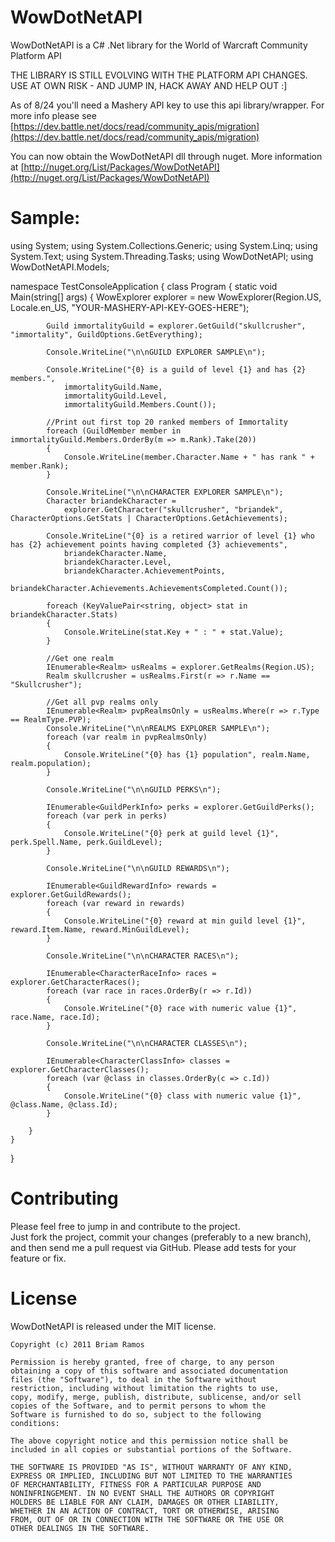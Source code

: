 WowDotNetAPI
=========
WowDotNetAPI is a C# .Net library for the World of Warcraft Community Platform API

THE LIBRARY IS STILL EVOLVING WITH THE PLATFORM API CHANGES. USE AT OWN RISK - AND JUMP IN, HACK AWAY AND HELP OUT :]

As of 8/24 you'll need a Mashery API key to use this api library/wrapper. For more info please see
[https://dev.battle.net/docs/read/community_apis/migration](https://dev.battle.net/docs/read/community_apis/migration)

You can now obtain the WowDotNetAPI dll through nuget. More information at [http://nuget.org/List/Packages/WowDotNetAPI](http://nuget.org/List/Packages/WowDotNetAPI)

Sample:
=========
using System;
using System.Collections.Generic;
using System.Linq;
using System.Text;
using System.Threading.Tasks;
using WowDotNetAPI;
using WowDotNetAPI.Models;

namespace TestConsoleApplication
{
    class Program
    {
        static void Main(string[] args)
        {
            WowExplorer explorer = new WowExplorer(Region.US, Locale.en_US, "YOUR-MASHERY-API-KEY-GOES-HERE");

            Guild immortalityGuild = explorer.GetGuild("skullcrusher", "immortality", GuildOptions.GetEverything);

            Console.WriteLine("\n\nGUILD EXPLORER SAMPLE\n");

            Console.WriteLine("{0} is a guild of level {1} and has {2} members.",
                immortalityGuild.Name,
                immortalityGuild.Level,
                immortalityGuild.Members.Count());

            //Print out first top 20 ranked members of Immortality
            foreach (GuildMember member in immortalityGuild.Members.OrderBy(m => m.Rank).Take(20))
            {
                Console.WriteLine(member.Character.Name + " has rank " + member.Rank);
            }

            Console.WriteLine("\n\nCHARACTER EXPLORER SAMPLE\n");
            Character briandekCharacter =
                explorer.GetCharacter("skullcrusher", "briandek", CharacterOptions.GetStats | CharacterOptions.GetAchievements);

            Console.WriteLine("{0} is a retired warrior of level {1} who has {2} achievement points having completed {3} achievements",
                briandekCharacter.Name,
                briandekCharacter.Level,
                briandekCharacter.AchievementPoints,
                briandekCharacter.Achievements.AchievementsCompleted.Count());

            foreach (KeyValuePair<string, object> stat in briandekCharacter.Stats)
            {
                Console.WriteLine(stat.Key + " : " + stat.Value);
            }

            //Get one realm
            IEnumerable<Realm> usRealms = explorer.GetRealms(Region.US);
            Realm skullcrusher = usRealms.First(r => r.Name == "Skullcrusher");

            //Get all pvp realms only
            IEnumerable<Realm> pvpRealmsOnly = usRealms.Where(r => r.Type == RealmType.PVP);
            Console.WriteLine("\n\nREALMS EXPLORER SAMPLE\n");
            foreach (var realm in pvpRealmsOnly)
            {
                Console.WriteLine("{0} has {1} population", realm.Name, realm.population);
            }

            Console.WriteLine("\n\nGUILD PERKS\n");

            IEnumerable<GuildPerkInfo> perks = explorer.GetGuildPerks();
            foreach (var perk in perks)
            {
                Console.WriteLine("{0} perk at guild level {1}", perk.Spell.Name, perk.GuildLevel);
            }

            Console.WriteLine("\n\nGUILD REWARDS\n");

            IEnumerable<GuildRewardInfo> rewards = explorer.GetGuildRewards();
            foreach (var reward in rewards)
            {
                Console.WriteLine("{0} reward at min guild level {1}", reward.Item.Name, reward.MinGuildLevel);
            }

            Console.WriteLine("\n\nCHARACTER RACES\n");

            IEnumerable<CharacterRaceInfo> races = explorer.GetCharacterRaces();
            foreach (var race in races.OrderBy(r => r.Id))
            {
                Console.WriteLine("{0} race with numeric value {1}", race.Name, race.Id);
            }

            Console.WriteLine("\n\nCHARACTER CLASSES\n");

            IEnumerable<CharacterClassInfo> classes = explorer.GetCharacterClasses();
            foreach (var @class in classes.OrderBy(c => c.Id))
            {
                Console.WriteLine("{0} class with numeric value {1}", @class.Name, @class.Id);
            }

        }
    }
}





Contributing
============
 
Please feel free to jump in and contribute to the project.  
Just fork the project, commit your changes (preferably to a new branch), and then send me a pull request via GitHub. 
Please add tests for your feature or fix.
 

 
License
=======
 
WowDotNetAPI is released under the MIT license.
 
    Copyright (c) 2011 Briam Ramos
 
    Permission is hereby granted, free of charge, to any person
    obtaining a copy of this software and associated documentation
    files (the "Software"), to deal in the Software without
    restriction, including without limitation the rights to use,
    copy, modify, merge, publish, distribute, sublicense, and/or sell
    copies of the Software, and to permit persons to whom the
    Software is furnished to do so, subject to the following
    conditions:
 
    The above copyright notice and this permission notice shall be
    included in all copies or substantial portions of the Software.
 
    THE SOFTWARE IS PROVIDED "AS IS", WITHOUT WARRANTY OF ANY KIND,
    EXPRESS OR IMPLIED, INCLUDING BUT NOT LIMITED TO THE WARRANTIES
    OF MERCHANTABILITY, FITNESS FOR A PARTICULAR PURPOSE AND
    NONINFRINGEMENT. IN NO EVENT SHALL THE AUTHORS OR COPYRIGHT
    HOLDERS BE LIABLE FOR ANY CLAIM, DAMAGES OR OTHER LIABILITY,
    WHETHER IN AN ACTION OF CONTRACT, TORT OR OTHERWISE, ARISING
    FROM, OUT OF OR IN CONNECTION WITH THE SOFTWARE OR THE USE OR
    OTHER DEALINGS IN THE SOFTWARE.
